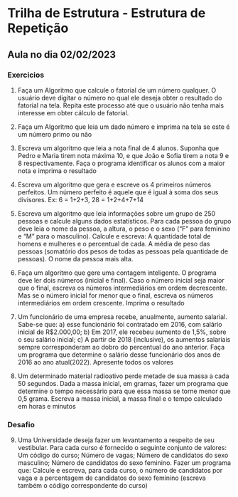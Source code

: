# Trilha de Estrutura - Estrutura de Repetição

## Aula no dia 02/02/2023

### Exercicios

1.  Faça um Algoritmo que calcule o fatorial de um número qualquer. O usuário
    deve digitar o número no qual ele deseja obter o resultado do fatorial na tela.
    Repita este processo até que o usuário não tenha mais interesse em obter
    cálculo de fatorial.

2.  Faça um Algoritmo que leia um dado número e imprima na tela se este é
    um número primo ou não

3.  Escreva um algoritmo que leia a nota final de 4 alunos. Suponha que
    Pedro e Maria tirem nota máxima 10, e que João e Sofia tirem a nota 9 e 8
    respectivamente. Faça o programa identificar os alunos com a maior nota e
    imprima o resultado

4.  Escreva um algoritmo que gera e escreve os 4 primeiros números
    perfeitos. Um número perfeito é aquele que é igual à soma dos seus
    divisores. Ex: 6 = 1+2+3, 28 = 1+2+4+7+14

5.  Escreva um algoritmo que leia informações
    sobre um grupo de 250 pessoas e calcule alguns
    dados estatísticos.
    Para cada pessoa do grupo deve leia o nome da
    pessoa, a altura, o peso e o sexo (“F” para
    feminino e “M” para o masculino).
    Calcule e escreva: A quantidade total de homens
    e mulheres e o percentual de cada. A média de
    peso das pessoas (somatório dos pesos de todas
    as pessoas pela quantidade de pessoas).
    O nome da pessoa mais alta.

6.  Faça um algoritmo que gere uma
    contagem inteligente. O programa deve ler
    dois números (inicial e final). Caso o
    número inicial seja maior que o final,
    escreva os números intermediários em
    ordem decrescente. Mas se o número
    inicial for menor que o final, escreva os
    números intermediários em ordem
    crescente. Imprima o resultado

7.  Um funcionário de uma empresa recebe,
    anualmente, aumento salarial. Sabe-se que: a)
    esse funcionário foi contratado em 2016, com
    salário inicial de R$2.000,00; b) Em 2017, ele
    recebeu aumento de 1,5%, sobre o seu salário
    inicial; c) A partir de 2018 (inclusive), os
    aumentos salariais sempre corresponderam ao
    dobro do percentual do ano anterior. Faça um
    programa que determine o salário desse
    funcionário dos anos de 2016 ao ano
    atual(2022). Apresente todos os valores

8.  Um determinado material radioativo
    perde metade de sua massa a cada 50
    segundos. Dada a massa inicial, em
    gramas, fazer um programa que
    determine o tempo necessário para que
    essa massa se torne menor que 0,5
    grama. Escreva a massa inicial, a
    massa final e o tempo calculado em
    horas e minutos

### Desafio

9. Uma Universidade deseja fazer um levantamento a
   respeito de seu vestibular. Para cada curso é fornecido
   o seguinte conjunto de valores: Um código do
   curso; Número de vagas; Número de candidatos do
   sexo masculino; Número de candidatos do sexo
   feminino.
   Fazer um programa que:
   Calcule e escreva, para cada curso, o número de
   candidatos por vaga e a percentagem de candidatos do
   sexo feminino (escreva também o código
   correspondente do curso)
